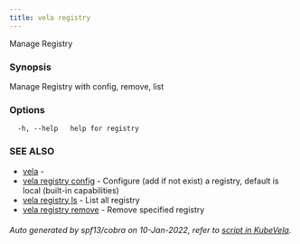 ```yaml
---
title: vela registry
---
```


Manage Registry

### Synopsis

Manage Registry with config, remove, list

### Options

```
  -h, --help   help for registry
```

### SEE ALSO

* [vela](vela)	 - 
* [vela registry config](vela_registry_config)	 - Configure (add if not exist) a registry, default is local (built-in capabilities)
* [vela registry ls](vela_registry_ls)	 - List all registry
* [vela registry remove](vela_registry_remove)	 - Remove specified registry

###### Auto generated by spf13/cobra on 10-Jan-2022, refer to [script in KubeVela](https://github.com/oam-dev/kubevela/tree/master/hack/docgen).
